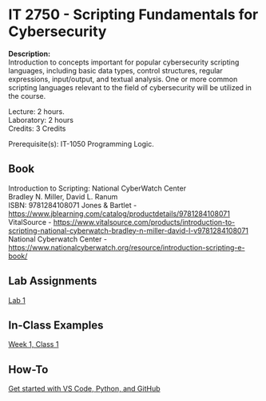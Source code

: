 # IT 2750 - Scripting Fundamentals for Cybersecurity

**Description:**  
Introduction to concepts important for popular cybersecurity scripting languages, including basic data types, control structures, regular expressions, input/output, and textual analysis. One or more common scripting languages relevant to the field of cybersecurity will be utilized in the course.  

Lecture: 2 hours.  
Laboratory: 2 hours  
Credits: 3 Credits  
  
Prerequisite(s): IT-1050 Programming Logic.  

## Book
Introduction to Scripting: National CyberWatch Center   
Bradley N. Miller, David L. Ranum  
ISBN: 9781284108071
Jones & Bartlet - https://www.jblearning.com/catalog/productdetails/9781284108071   
VitalSource - https://www.vitalsource.com/products/introduction-to-scripting-national-cyberwatch-bradley-n-miller-david-l-v9781284108071  
National Cyberwatch Center - https://www.nationalcyberwatch.org/resource/introduction-scripting-e-book/  

## Lab Assignments
[Lab 1](Labs/Lab1.md)

## In-Class Examples
[Week 1, Class 1](InClassExamples/InClass1.py)

## How-To
[Get started with VS Code, Python, and GitHub](Guides/DownloadInstructions.md)
